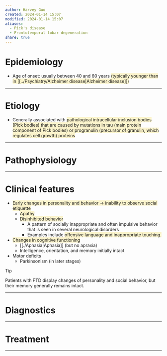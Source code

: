 ```yaml
---
author: Harvey Guo
created: 2024-01-14 15:07
modified: 2024-01-14 15:07
aliases:
  - Pick's disease
  - Frontotemporal lobar degeneration
share: true
---
```

# Epidemiology
- Age of onset: usually between 40 and 60 years <span style="background:rgba(240, 200, 0, 0.2)">(typically younger than in [[../Psychiatry/Alzheimer disease|Alzheimer disease]])</span>

---
# Etiology
- Generally associated with <span style="background:rgba(240, 200, 0, 0.2)">pathological intracellular inclusion bodies (Pick bodies) that are caused by mutations in tau (main protein component of Pick bodies) or progranulin (precursor of granulin, which regulates cell growth) proteins</span>

---
# Pathophysiology


---
# Clinical features
- <span style="background:rgba(240, 200, 0, 0.2)">Early changes in personality and behavior → inability to observe social etiquette</span>
	- <span style="background:rgba(240, 200, 0, 0.2)">Apathy</span>
	- <span style="background:rgba(240, 200, 0, 0.2)">Disinhibited behavior</span>
		- A pattern of socially inappropriate and often impulsive behavior that is seen in several neurological disorders
		- Examples include <span style="background:rgba(240, 200, 0, 0.2)">offensive language and inappropriate touching.</span>
- <span style="background:rgba(240, 200, 0, 0.2)">Changes in cognitive functioning</span>
	- [[./Aphasia|Aphasia]] (but no apraxia)
	- Intelligence, orientation, and memory initially intact
- Motor deficits
	- Parkinsonism (in later stages)

>[!tip] 
>Patients with FTD display changes of personality and social behavior, but their memory generally remains intact.

---
# Diagnostics


---
# Treatment


---
